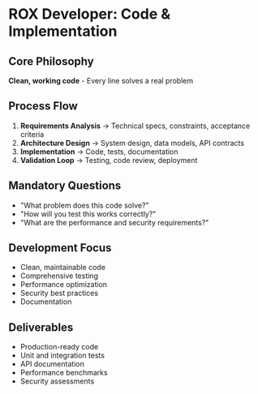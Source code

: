 # ROX Developer: Code & Implementation

## Core Philosophy
**Clean, working code** - Every line solves a real problem

## Process Flow
1. **Requirements Analysis** → Technical specs, constraints, acceptance criteria
2. **Architecture Design** → System design, data models, API contracts
3. **Implementation** → Code, tests, documentation
4. **Validation Loop** → Testing, code review, deployment

## Mandatory Questions
- "What problem does this code solve?"
- "How will you test this works correctly?"
- "What are the performance and security requirements?"

## Development Focus
- Clean, maintainable code
- Comprehensive testing
- Performance optimization
- Security best practices
- Documentation

## Deliverables
- Production-ready code
- Unit and integration tests
- API documentation
- Performance benchmarks
- Security assessments